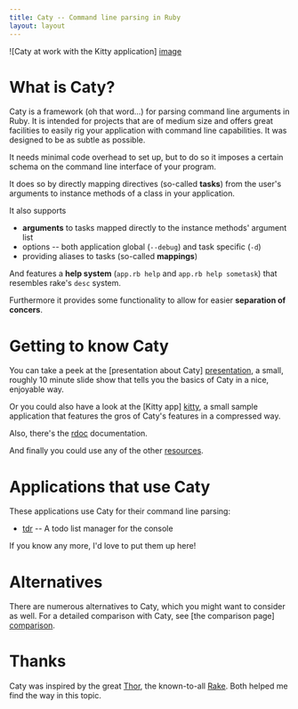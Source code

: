 ```yaml
---
title: Caty -- Command line parsing in Ruby
layout: layout
---
```



![Caty at work with the Kitty application] [image]

# What is Caty? #

Caty is a framework (oh that word...) for parsing command line arguments
in Ruby. It is intended for projects that are of medium size and offers
great facilities to easily rig your application with command line
capabilities. It was designed to be as subtle as possible.

It needs minimal code overhead to set up, but to do so it imposes a
certain schema on the command line interface of your program.

It does so by directly mapping directives (so-called **tasks**) from the
user's arguments to instance methods of a class in your application.

It also supports

*   **arguments** to tasks mapped directly to the instance methods'
    argument list
*   options -- both application global (`--debug`) and task specific
    (`-d`)
*   providing aliases to tasks (so-called **mappings**)

And features a **help system** (`app.rb help` and `app.rb help sometask`)
that resembles rake's `desc` system.

Furthermore it provides some functionality to allow for easier **separation
of concers**.


# Getting to know Caty #

You can take a peek at the [presentation about Caty] [presentation], a
small, roughly 10 minute slide show that tells you the basics of Caty in
a nice, enjoyable way.

Or you could also have a look at the [Kitty app] [kitty], a small sample
application that features the gros of Caty's features in a compressed way.

Also, there's the [rdoc] documentation.

And finally you could use any of the other [resources].


# Applications that use Caty #

These applications use Caty for their command line parsing:

*   [tdr][] -- A todo list manager for the console

If you know any more, I'd love to put them up here!


# Alternatives #

There are numerous alternatives to Caty, which you might want to consider
as well. For a detailed comparison with Caty, see [the comparison page] [comparison].


# Thanks #

Caty was inspired by the great [Thor][], the known-to-all [Rake][].
Both helped me find the way in this topic.

[thor]:          http://yehudakatz.com/2008/05/12/by-thors-hammer/  "The great Thor, an inspiration for Caty"
[rake]:          http://rake.rubyforge.org/                         "The great Rake, an inspiration for Caty"

[presentation]:  /presenty                                          "A presentation about Caty -- great for a quick introduction"
[kitty]:         /kitty                                             "The kitty application -- a small show-off of Caty's functionalities"
[comparison]:    /comparison.html                                   "A comparison of Caty and other Ruby command line parsers"
[rdoc]:          /rdow                                              "Caty's rdoc documentation"
[resources]:     /resources.html                                    "Other resources around Caty"

[tdr]:           http://github.com/karottenreibe/tdr                "tdr -- A console todo manager written in Ruby"

[image]:         /question.png                                      "A big questionmark"

